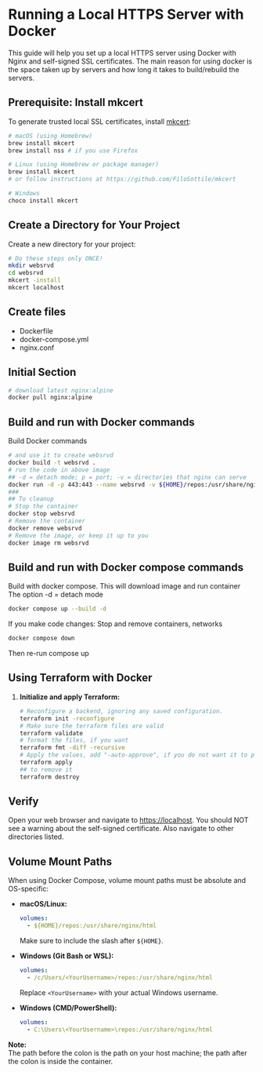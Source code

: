 # Running a Local HTTPS Server with Docker

This guide will help you set up a local HTTPS server using Docker with Nginx
and self-signed SSL certificates. The main reason for using docker is the space
taken up by servers and how long it takes to build/rebuild the servers.

## Prerequisite: Install mkcert

To generate trusted local SSL certificates, install [mkcert](https://github.com/FiloSottile/mkcert):

```sh
# macOS (using Homebrew)
brew install mkcert
brew install nss # if you use Firefox

# Linux (using Homebrew or package manager)
brew install mkcert
# or follow instructions at https://github.com/FiloSottile/mkcert

# Windows
choco install mkcert
```

## Create a Directory for Your Project

Create a new directory for your project:

```bash
# Do these steps only ONCE!
mkdir websrvd
cd websrvd
mkcert -install
mkcert localhost
```

## Create files

- Dockerfile
- docker-compose.yml
- nginx.conf

## Initial Section

```sh
# download latest nginx:alpine
docker pull nginx:alpine
```

## Build and run with Docker commands

Build Docker commands

```sh
# and use it to create websrvd
docker build -t websrvd .
# run the code in above image
## -d = detach mode; p = port; -v = directories that nginx can serve
docker run -d -p 443:443 --name websrvd -v ${HOME}/repos:/usr/share/nginx/html websrvd
###
## To cleanup
# Stop the container
docker stop websrvd
# Remove the container
docker remove websrvd
# Remove the image, or keep it up to you
docker image rm websrvd
```

## Build and run with Docker compose commands

Build with docker compose. This will download image and run container  
The option -d = detach mode

```sh
docker compose up --build -d
```

If you make code changes: Stop and remove containers, networks

```sh
docker compose down
```

Then re-run compose up  

## Using Terraform with Docker

1. **Initialize and apply Terraform:**

    ```sh
    # Reconfigure a backend, ignoring any saved configuration.
    terraform init -reconfigure
    # Make sure the terraform files are valid
    terraform validate
    # format the files, if you want
    terraform fmt -diff -recursive
    # Apply the values, add "-auto-approve", if you do not want it to prompt
    terraform apply
    ## to remove it
    terraform destroy
    ```

## Verify

Open your web browser and navigate to <https://localhost>. You should NOT see a warning about the self-signed certificate. Also navigate to other directories listed.

## Volume Mount Paths

When using Docker Compose, volume mount paths must be absolute and OS-specific:

- **macOS/Linux:**

    ```yaml
    volumes:
      - ${HOME}/repos:/usr/share/nginx/html
    ```

    Make sure to include the slash after `${HOME}`.

- **Windows (Git Bash or WSL):**

    ```yaml
    volumes:
      - /c/Users/<YourUsername>/repos:/usr/share/nginx/html
    ```

    Replace `<YourUsername>` with your actual Windows username.

- **Windows (CMD/PowerShell):**

    ```yaml
    volumes:
      - C:\Users\<YourUsername>\repos:/usr/share/nginx/html
    ```

**Note:**  
The path before the colon is the path on your host machine; the path after the colon is inside the container.
